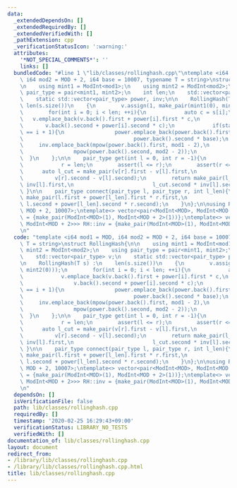 ```yaml
---
data:
  _extendedDependsOn: []
  _extendedRequiredBy: []
  _extendedVerifiedWith: []
  _pathExtension: cpp
  _verificationStatusIcon: ':warning:'
  attributes:
    '*NOT_SPECIAL_COMMENTS*': ''
    links: []
  bundledCode: "#line 1 \"lib/classes/rollinghash.cpp\"\ntemplate <i64 mod1 = MOD,\
    \ i64 mod2 = MOD + 2, i64 base = 10007, typename T = string>\nstruct RollingHash{\n\
    \n    using mint1 = ModInt<mod1>;\n    using mint2 = ModInt<mod2>;\n    using\
    \ pair_type = pair<mint1, mint2>;\n    int len;\n    std::vector<pair_type> v;\n\
    \    static std::vector<pair_type> power, inv;\n\n    RollingHash(T s) :\n   \
    \ len(s.size())\n    {\n        v.assign(1, make_pair(mint1(0), mint2(0)));\n\
    \        for(int i = 0; i < len; ++i){\n            auto c = s[i];\n         \
    \   v.emplace_back(v.back().first + power[i].first * c,\n                    \
    \       v.back().second + power[i].second * c);\n            if(static_cast<int>(power.size())\
    \ == i + 1){\n                power.emplace_back(power.back().first * base,\n\
    \                                   power.back().second * base);\n           \
    \     inv.emplace_back(mpow(power.back().first, mod1 - 2),\n                 \
    \                mpow(power.back().second, mod2 - 2));\n            }\n      \
    \  }\n    };\n\n    pair_type get(int l = 0, int r = -1){\n        if(r == -1)\n\
    \            r = len;\n        assert(l <= r);\n        assert(r <= len);\n  \
    \      auto l_cut = make_pair(v[r].first - v[l].first,\n                     \
    \          v[r].second - v[l].second);\n        return make_pair(l_cut.first *\
    \ inv[l].first,\n                         l_cut.second * inv[l].second);\n   \
    \ }\n\n    pair_type connect(pair_type l, pair_type r, int l_len){\n        return\
    \ make_pair(l.first + power[l_len].first * r.first,\n                        \
    \ l.second + power[l_len].second * r.second);\n    }\n};\n\nusing RH = RollingHash<MOD,\
    \ MOD + 2, 10007>;\ntemplate<> vector<pair<ModInt<MOD>, ModInt<MOD + 2>>> RH::power\
    \ = {make_pair(ModInt<MOD>(1), ModInt<MOD + 2>(1))};\ntemplate<> vector<pair<ModInt<MOD>,\
    \ ModInt<MOD + 2>>> RH::inv = {make_pair(ModInt<MOD>(1), ModInt<MOD + 2>(1))};\n\
    \n"
  code: "template <i64 mod1 = MOD, i64 mod2 = MOD + 2, i64 base = 10007, typename\
    \ T = string>\nstruct RollingHash{\n\n    using mint1 = ModInt<mod1>;\n    using\
    \ mint2 = ModInt<mod2>;\n    using pair_type = pair<mint1, mint2>;\n    int len;\n\
    \    std::vector<pair_type> v;\n    static std::vector<pair_type> power, inv;\n\
    \n    RollingHash(T s) :\n    len(s.size())\n    {\n        v.assign(1, make_pair(mint1(0),\
    \ mint2(0)));\n        for(int i = 0; i < len; ++i){\n            auto c = s[i];\n\
    \            v.emplace_back(v.back().first + power[i].first * c,\n           \
    \                v.back().second + power[i].second * c);\n            if(static_cast<int>(power.size())\
    \ == i + 1){\n                power.emplace_back(power.back().first * base,\n\
    \                                   power.back().second * base);\n           \
    \     inv.emplace_back(mpow(power.back().first, mod1 - 2),\n                 \
    \                mpow(power.back().second, mod2 - 2));\n            }\n      \
    \  }\n    };\n\n    pair_type get(int l = 0, int r = -1){\n        if(r == -1)\n\
    \            r = len;\n        assert(l <= r);\n        assert(r <= len);\n  \
    \      auto l_cut = make_pair(v[r].first - v[l].first,\n                     \
    \          v[r].second - v[l].second);\n        return make_pair(l_cut.first *\
    \ inv[l].first,\n                         l_cut.second * inv[l].second);\n   \
    \ }\n\n    pair_type connect(pair_type l, pair_type r, int l_len){\n        return\
    \ make_pair(l.first + power[l_len].first * r.first,\n                        \
    \ l.second + power[l_len].second * r.second);\n    }\n};\n\nusing RH = RollingHash<MOD,\
    \ MOD + 2, 10007>;\ntemplate<> vector<pair<ModInt<MOD>, ModInt<MOD + 2>>> RH::power\
    \ = {make_pair(ModInt<MOD>(1), ModInt<MOD + 2>(1))};\ntemplate<> vector<pair<ModInt<MOD>,\
    \ ModInt<MOD + 2>>> RH::inv = {make_pair(ModInt<MOD>(1), ModInt<MOD + 2>(1))};\n\
    \n"
  dependsOn: []
  isVerificationFile: false
  path: lib/classes/rollinghash.cpp
  requiredBy: []
  timestamp: '2020-02-25 16:29:43+09:00'
  verificationStatus: LIBRARY_NO_TESTS
  verifiedWith: []
documentation_of: lib/classes/rollinghash.cpp
layout: document
redirect_from:
- /library/lib/classes/rollinghash.cpp
- /library/lib/classes/rollinghash.cpp.html
title: lib/classes/rollinghash.cpp
---
```

